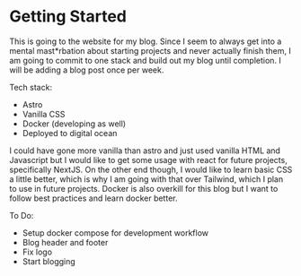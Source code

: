 # Getting Started

This is going to the website for my blog. Since I seem to always get into a mental mast*rbation about starting projects and never actually finish them, I am going to commit to one stack and build out my blog until completion. I will be adding a blog post once per week.

Tech stack:
- Astro
- Vanilla CSS
- Docker (developing as well)
- Deployed to digital ocean

I could have gone more vanilla than astro and just used vanilla HTML and Javascript but I would like to get some usage with react for future projects, specifically NextJS. On the other end though, I would like to learn basic CSS a little better, which is why I am going with that over Tailwind, which I plan to use in future projects. Docker is also overkill for this blog but I want to follow best practices and learn docker better.

To Do:
- Setup docker compose for development workflow
- Blog header and footer
- Fix logo
- Start blogging